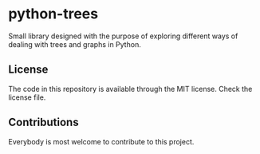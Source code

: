 # python-trees

Small library designed with the purpose of exploring different ways of dealing with trees and graphs in Python. 

## License

The code in this repository is available through the MIT license. Check the license file. 

## Contributions

Everybody is most welcome to contribute to this project. 
